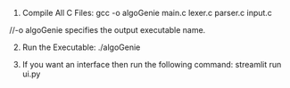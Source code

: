 1. Compile All C Files:
gcc -o algoGenie main.c lexer.c parser.c input.c

//-o algoGenie specifies the output executable name.

2. Run the Executable:
./algoGenie

3. If you want an interface then run the following command:
   streamlit run ui.py
